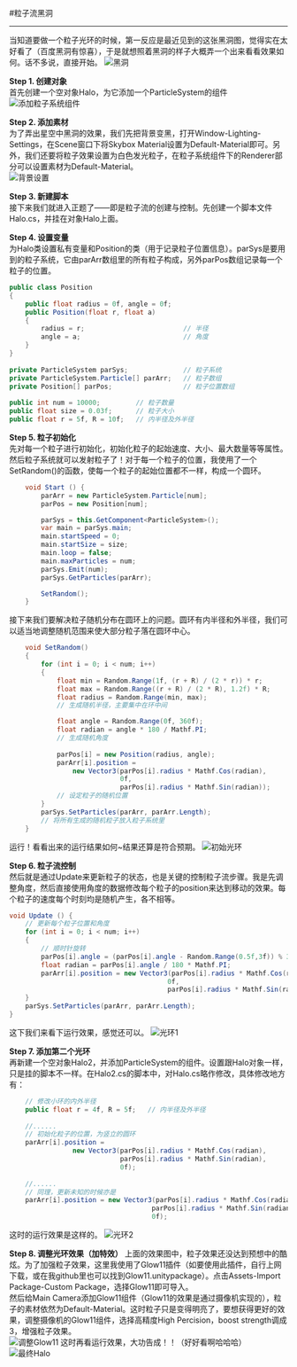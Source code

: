 #粒子流黑洞

---
当知道要做一个粒子光环的时候，第一反应是最近见到的这张黑洞图，觉得实在太好看了（百度黑洞有惊喜），于是就想照着黑洞的样子大概弄一个出来看看效果如何。话不多说，直接开始。
![黑洞][1]  

**Step 1. 创建对象**  
首先创建一个空对象Halo，为它添加一个ParticleSystem的组件
![添加粒子系统组件][2]

**Step 2. 添加素材**  
为了弄出星空中黑洞的效果，我们先把背景变黑，打开Window-Lighting-Settings，在Scene窗口下将Skybox Material设置为Default-Material即可。另外，我们还要将粒子效果设置为白色发光粒子，在粒子系统组件下的Renderer部分可以设置素材为Default-Material。  
![背景设置][3]

**Step 3. 新建脚本**  
接下来我们就进入正题了——即是粒子流的创建与控制。先创建一个脚本文件Halo.cs，并挂在对象Halo上面。

**Step 4. 设置变量**  
为Halo类设置私有变量和Position的类（用于记录粒子位置信息）。parSys是要用到的粒子系统，它由parArr数组里的所有粒子构成，另外parPos数组记录每一个粒子的位置。
```c#
public class Position  
{  
    public float radius = 0f, angle = 0f;  
    public Position(float r, float a)  
    {  
        radius = r;                         // 半径
        angle = a;                          // 角度
    }  
}  
  
private ParticleSystem parSys;              // 粒子系统  
private ParticleSystem.Particle[] parArr;   // 粒子数组  
private Position[] parPos;                  // 粒子位置数组  
  
public int num = 10000;         // 粒子数量  
public float size = 0.03f;      // 粒子大小  
public float r = 5f, R = 10f;   // 内半径及外半径  
``` 
**Step 5. 粒子初始化**  
先对每一个粒子进行初始化，初始化粒子的起始速度、大小、最大数量等等属性。然后粒子系统就可以发射粒子了！对于每一个粒子的位置，我使用了一个SetRandom()的函数，使每一个粒子的起始位置都不一样，构成一个圆环。
```c#
    void Start () {
        parArr = new ParticleSystem.Particle[num];
        parPos = new Position[num];

        parSys = this.GetComponent<ParticleSystem>();
        var main = parSys.main;
        main.startSpeed = 0;
        main.startSize = size;
        main.loop = false;
        main.maxParticles = num;
        parSys.Emit(num);
        parSys.GetParticles(parArr);

        SetRandom();
	}
```
接下来我们要解决粒子随机分布在圆环上的问题。圆环有内半径和外半径，我们可以适当地调整随机范围来使大部分粒子落在圆环中心。
```c#
    void SetRandom()
    {
        for (int i = 0; i < num; i++)
        {
            float min = Random.Range(1f, (r + R) / (2 * r)) * r;
            float max = Random.Range((r + R) / (2 * R), 1.2f) * R;
            float radius = Random.Range(min, max);
            // 生成随机半径，主要集中在环中间

            float angle = Random.Range(0f, 360f);
            float radian = angle * 180 / Mathf.PI;
            // 生成随机角度
            
            parPos[i] = new Position(radius, angle);
            parArr[i].position =
                new Vector3(parPos[i].radius * Mathf.Cos(radian),
                            0f,
                            parPos[i].radius * Mathf.Sin(radian));
            // 设定粒子的随机位置
        }
        parSys.SetParticles(parArr, parArr.Length);
        // 将所有生成的随机粒子放入粒子系统里
    }
```
运行！看看出来的运行结果如何~结果还算是符合预期。
![初始光环][4]

**Step 6. 粒子流控制**  
然后就是通过Update来更新粒子的状态，也是关键的控制粒子流步骤。我是先调整角度，然后直接使用角度的数据修改每个粒子的position来达到移动的效果。每个粒子的速度每个时刻均是随机产生，各不相等。
```c#
void Update () {
    // 更新每个粒子位置和角度
    for (int i = 0; i < num; i++)
    {
        // 顺时针旋转  
        parPos[i].angle = (parPos[i].angle - Random.Range(0.5f,3f)) % 360f;           
        float radian = parPos[i].angle / 180 * Mathf.PI;
        parArr[i].position = new Vector3(parPos[i].radius * Mathf.Cos(radian), 
                                        0f, 
                                        parPos[i].radius * Mathf.Sin(radian));
    }
    parSys.SetParticles(parArr, parArr.Length);
}
```
这下我们来看下运行效果，感觉还可以。
![光环1][5]

**Step 7. 添加第二个光环**  
再新建一个空对象Halo2，并添加ParticleSystem的组件。设置跟Halo对象一样，只是挂的脚本不一样。在Halo2.cs的脚本中，对Halo.cs略作修改，具体修改地方有：
```c#
    // 修改小环的内外半径
    public float r = 4f, R = 5f;   // 内半径及外半径
    
    //......
    // 初始化粒子的位置，为竖立的圆环
    parArr[i].position =
                new Vector3(parPos[i].radius * Mathf.Cos(radian),
                            parPos[i].radius * Mathf.Sin(radian),
                            0f);
                            
    //......
    // 同理，更新未知的时候亦是
    parArr[i].position = new Vector3(parPos[i].radius * Mathf.Cos(radian), 
                                    parPos[i].radius * Mathf.Sin(radian), 
                                    0f);
```
这时的运行效果是这样的。
![光环2][6]

**Step 8. 调整光环效果（加特效）**
上面的效果图中，粒子效果还没达到预想中的酷炫。为了加强粒子效果，这里我使用了Glow11插件（如要使用此插件，自行上网下载，或在我github里也可以找到Glow11.unitypackage）。点击Assets-Import Package-Custom Package，选择Glow11即可导入。  
然后给Main Camera添加Glow11组件（Glow11的效果是通过摄像机实现的），粒子的素材依然为Default-Material。这时粒子只是变得明亮了，要想获得更好的效果，调整摄像机的Glow11组件，选择高精度High Percision，boost strength调成3，增强粒子效果。  
![调整Glow11][7]
这时再看运行效果，大功告成！！（好好看啊哈哈哈）
![最终Halo][8]


  [1]: https://images-cdn.shimo.im/z9PX38ZXQX8NGMsx/image.png!thumbnail
  [2]: https://images-cdn.shimo.im/tKTCR5fzcZkbQ7KI/image.png!thumbnail
  [3]: https://images-cdn.shimo.im/0cA5dG6mfLUSmnm6/image.png!thumbnail
  [4]: https://images-cdn.shimo.im/LUsupjXDbn8vIzoP/image.png!thumbnail
  [5]: https://images-cdn.shimo.im/mYCclF9iECkR2viG/Halo1.gif
  [6]: https://images-cdn.shimo.im/lLI8cUHaoXMIa32K/Halo2.gif
  [7]: https://images-cdn.shimo.im/HNYy511NyFwdCTLq/image.png!thumbnail
  [8]: https://images-cdn.shimo.im/hbR64aaTid8kmXVt/Halo.gif
